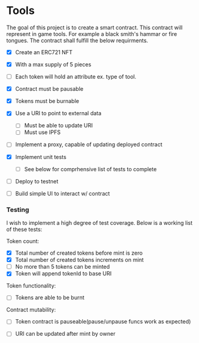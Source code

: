 # Tools

The goal of this project is to create a smart contract. This contract will represent in game tools. For example a black smith's hammar or fire tongues. The contract shall fulfill the below requirments. 

- [x] Create an ERC721 NFT
- [x] With a max supply of 5 pieces
- [ ] Each token will hold an attribute ex. type of tool.
- [x] Contract must be pausable
- [x] Tokens must be burnable
- [x] Use a URI to point to external data
  - [ ] Must be able to update URI
  - [ ] Must use IPFS
- [ ] Implement a proxy, capable of updating deployed contract
- [x] Implement unit tests
  - [ ] See below for comprhensive list of tests to complete
- [ ] Deploy to testnet
- [ ] Build simple UI to interact w/ contract


### Testing

I wish to implement a high degree of test coverage. Below is a working list of these tests: 

Token count: 
- [x] Total number of created tokens before mint is zero
- [x] Total number of created tokens increments on mint
- [ ] No more than 5 tokens can be minted
- [x] Token will append tokenId to base URI

Token functionality:
- [ ] Tokens are able to be burnt

Contract mutability:
- [ ] Token contract is pauseable(pause/unpause funcs work as expected)

- [ ] URI can be updated after mint by owner